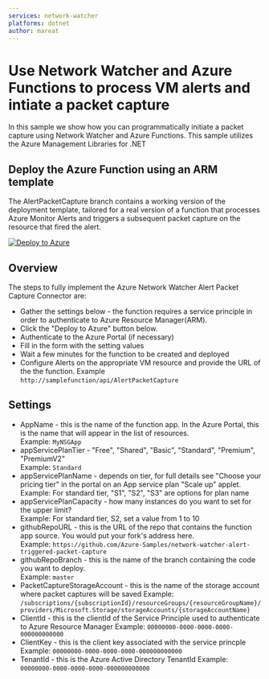 ```yaml
---
services: network-watcher
platforms: dotnet
author: mareat
---
```

# Use Network Watcher and Azure Functions to process VM alerts and intiate a packet capture

In this sample we show how you can programmatically initiate a packet capture using Network Watcher and Azure Functions. This sample utilizes the Azure Management Libraries for .NET

## Deploy the Azure Function using an ARM template
The AlertPacketCapture branch contains a working version of the deployment template, tailored for a real version of a function that processes Azure Monitor Alerts and triggers a subsequent packet capture on the resource that fired the alert.

[![Deploy to Azure](http://azuredeploy.net/deploybutton.png)](https://portal.azure.com/#create/Microsoft.Template/uri/https%3A%2F%2Fraw.githubusercontent.com%2FAzure-Samples%2Fnetwork-watcher-alert-triggered-packet-capture%2Fmaster%2FDeploymentTemplate%2FazureDeploy.json
)

## Overview

The steps to fully implement the Azure Network Watcher Alert Packet Capture Connector are:  
* Gather the settings below - the function requires a service principle in order to authenticate to Azure Resource Manager(ARM).
* Click the "Deploy to Azure" button below.
* Authenticate to the Azure Portal (if necessary)
* Fill in the form with the setting values
* Wait a few minutes for the function to be created and deployed
* Configure Alerts on the appropriate VM resource and provide the URL of the the function. Example ```http://samplefunction/api/AlertPacketCapture```


## Settings

* AppName                     - this is the name of the function app. In the Azure Portal, this is the name that will appear in the list of resources.  
   Example: ```MyNSGApp```  
* appServicePlanTier          - "Free", "Shared", "Basic", "Standard", "Premium", "PremiumV2"  
   Example: ```Standard```
* appServicePlanName          - depends on tier, for full details see "Choose your pricing tier" in the portal on an App service plan "Scale up" applet.  
   Example: For standard tier, "S1", "S2", "S3" are options for plan name
* appServicePlanCapacity      - how many instances do you want to set for the upper limit?  
   Example: For standard tier, S2, set a value from 1 to 10
* githubRepoURL                     - this is the URL of the repo that contains the function app source. You would put your fork's address here.  
   Example: ```https://github.com/Azure-Samples/network-watcher-alert-triggered-packet-capture```
* githubRepoBranch                  - this is the name of the branch containing the code you want to deploy.  
   Example: ```master```
* PacketCaptureStorageAccount    - this is the name of the storage account where packet captures will be saved
   Example: ```/subscriptions/{subscriptionId}/resourceGroups/{resourceGroupName}/providers/Microsoft.Storage/storageAccounts/{storageAccountName}```
* ClientId - this is the clientId of the Service Principle used to authenticate to Azure Resource Manager
   Example: ```00000000-0000-0000-0000-000000000000``` 
* ClientKey - this is the client key associated with the service princple
   Example: ```00000000-0000-0000-0000-000000000000``` 
* TenantId - this is the Azure Active Directory TenantId 
   Example: ```00000000-0000-0000-0000-000000000000``` 
